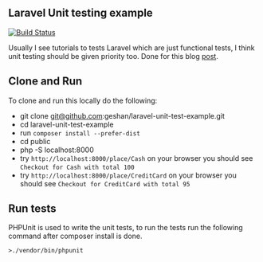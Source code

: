 ## Laravel Unit testing example

[![Build Status](https://travis-ci.org/geshan/laravel-unit-test-example.svg?branch=master)](https://travis-ci.org/geshan/laravel-unit-test-example)

Usually I see tutorials to tests Laravel which are just functional tests, I think unit testing should be given priority too. Done for this blog [post](http://bit.ly/laravel-unit-test).

## Clone and Run

To clone and run this locally do the following:

* git clone git@github.com:geshan/laravel-unit-test-example.git
* cd laravel-unit-test-example
* run `composer install --prefer-dist`
* cd public
* php -S localhost:8000
* try `http://localhost:8000/place/Cash` on your browser you should see `Checkout for Cash with total 100`
* try `http://localhost:8000/place/CreditCard` on your browser you should see `Checkout for CreditCard with total 95`

## Run tests

PHPUnit is used to write the unit tests, to run the tests run the following command after composer install is done.

```
>./vendor/bin/phpunit
```
